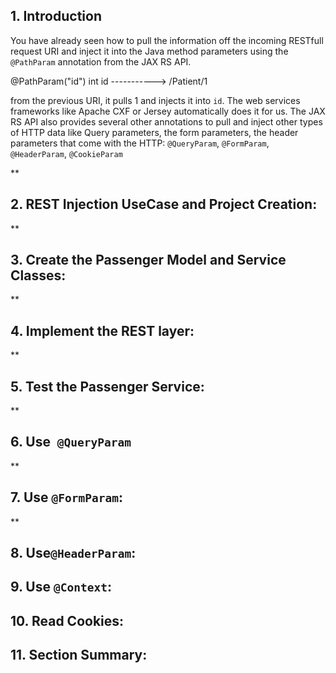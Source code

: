 ## 1. Introduction

You have already seen how to pull the information off the incoming RESTfull request URI
and inject it into the Java method parameters using the `@PathParam` annotation from the JAX RS API.

@PathParam("id") int id -----------> /Patient/1

from the previous URI, it pulls 1 and injects it into `id`. The web services frameworks like Apache CXF
or Jersey automatically does it for us. 
The JAX RS API also provides several other annotations to pull and inject other types of 
HTTP data like Query parameters, the form parameters, the header parameters that come with the HTTP:
`@QueryParam`, `@FormParam`, `@HeaderParam`, `@CookieParam`


**

## 2. REST Injection UseCase and Project Creation:

**

## 3. Create the Passenger Model and Service Classes:

** 

## 4. Implement the REST layer:

** 


## 5. Test the Passenger Service:

** 

## 6. Use` @QueryParam`

**

## 7. Use `@FormParam`:

** 

## 8. Use`@HeaderParam`:

## 9. Use `@Context`:

## 10. Read Cookies:

## 11. Section Summary:





